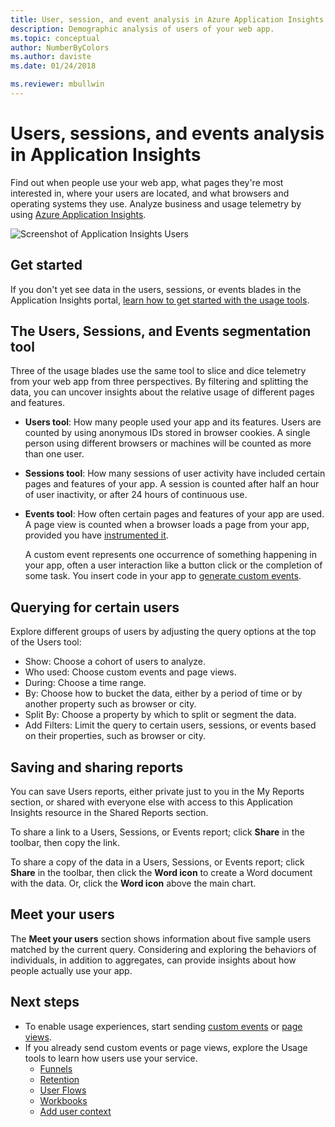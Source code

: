 ```yaml
---
title: User, session, and event analysis in Azure Application Insights
description: Demographic analysis of users of your web app.
ms.topic: conceptual
author: NumberByColors
ms.author: daviste
ms.date: 01/24/2018

ms.reviewer: mbullwin
---
```


# Users, sessions, and events analysis in Application Insights

Find out when people use your web app, what pages they're most interested in, where your users are located, and what browsers and operating systems they use. Analyze business and usage telemetry by using [Azure Application Insights](../../azure-monitor/app/app-insights-overview.md).

![Screenshot of Application Insights Users](./media/usage-segmentation/0001-users.png)

## Get started

If you don't yet see data in the users, sessions, or events blades in the Application Insights portal, [learn how to get started with the usage tools](usage-overview.md).

## The Users, Sessions, and Events segmentation tool

Three of the usage blades use the same tool to slice and dice telemetry from your web app from three perspectives. By filtering and splitting the data, you can uncover insights about the relative usage of different pages and features.

* **Users tool**: How many people used your app and its features.  Users are counted by using anonymous IDs stored in browser cookies. A single person using different browsers or machines will be counted as more than one user.
* **Sessions tool**: How many sessions of user activity have included certain pages and features of your app. A session is counted after half an hour of user inactivity, or after 24 hours of continuous use.
* **Events tool**: How often certain pages and features of your app are used. A page view is counted when a browser loads a page from your app, provided you have [instrumented it](../../azure-monitor/app/javascript.md). 

    A custom event represents one occurrence of something happening in your app, often a user interaction like a button click or the completion of some task. You insert code in your app to [generate custom events](../../azure-monitor/app/api-custom-events-metrics.md#trackevent).

## Querying for certain users

Explore different groups of users by adjusting the query options at the top of the Users tool:

* Show: Choose a cohort of users to analyze.
* Who used: Choose custom events and page views.
* During: Choose a time range.
* By: Choose how to bucket the data, either by a period of time or by another property such as browser or city.
* Split By: Choose a property by which to split or segment the data. 
* Add Filters: Limit the query to certain users, sessions, or events based on their properties, such as browser or city. 
 
## Saving and sharing reports 
You can save Users reports, either private just to you in the My Reports section, or shared with everyone else with access to this Application Insights resource in the Shared Reports section.

To share a link to a Users, Sessions, or Events report; click **Share** in the toolbar, then copy the link.

To share a copy of the data in a Users, Sessions, or Events report; click **Share** in the toolbar, then click the **Word icon** to create a Word document with the data. Or, click the **Word icon** above the main chart.

## Meet your users

The **Meet your users** section shows information about five sample users matched by the current query. Considering and exploring the behaviors of individuals, in addition to aggregates, can provide insights about how people actually use your app.

## Next steps

- To enable usage experiences, start sending [custom events](./api-custom-events-metrics.md#trackevent) or [page views](./api-custom-events-metrics.md#page-views).
- If you already send custom events or page views, explore the Usage tools to learn how users use your service.
    - [Funnels](usage-funnels.md)
    - [Retention](usage-retention.md)
    - [User Flows](usage-flows.md)
    - [Workbooks](../../azure-monitor/platform/workbooks-overview.md)
    - [Add user context](usage-send-user-context.md)
